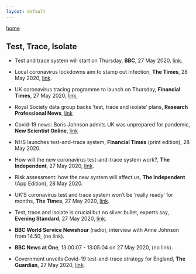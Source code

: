 ```yaml
---
layout: default
---
```

[home]({{site.url}})

## Test, Trace, Isolate

* Test and trace system will start on Thursday,
**BBC**, 27 May 2020,
[link](https://www.bbc.co.uk/news/health-52820592).

* Local coronavirus lockdowns aim to stamp out infection,
**The Times**, 28 May 2020,
[link](https://www.thetimes.co.uk/article/local-coronavirus-lockdowns-aim-to-stamp-out-infection-x9906st88).

* UK coronavirus tracing programme to launch on Thursday,
**Financial Times**, 27 May 2020, [link](https://www.ft.com/content/342ef0fe-a686-4bc9-9f64-9653855fa7cb),

* Royal Society data group backs ‘test, trace and isolate’ plans,
**Research Professional News**, [link](https://www.researchprofessionalnews.com/rr-news-uk-politics-2020-5-royal-society-data-group-backs-test-trace-and-isolate-plans/)  

* Covid-19 news: Boris Johnson admits UK was unprepared for pandemic,
**New Scientist Online**, [link](https://www.newscientist.com/article/2237475-covid-19-news-boris-johnson-admits-uk-was-unprepared-for-pandemic/) 

* NHS launches test-and-trace system, **Financial Times** (print edition), 28 May 2020.

* How will the new coronavirus test-and-trace system work?,
**The Independent**, 27 May 2020, [link](https://www.independent.co.uk/news/health/coronavirus-test-trace-uk-nhs-isolation-lockdown-a9534946.html).
  
* Risk assessment: how the new system will affect us, **The Independent** (App Edition), 28 May 2020.
  
* UK’S coronavirus test and trace system won’t be ‘really ready’ for
months, **The Times**, 27 May 2020, [link](https://www.ft.com/content/342ef0fe-a686-4bc9-9f64-9653855fa7cb).
  
* Test, trace and isolate is crucial but no silver bullet, experts
say, **Evening Standard**, 27 May 2020, [link](https://www.standard.co.uk/news/health/test-trace-isolate-tti-coronavirus-delve-a4452021.html).

* **BBC World Service Newshour** (radio), interview with Anne Johnson from 14.50, (no link).

* **BBC News at One**, 13:00:07 - 13:05:04 on 27 May 2020, (no link).

* Government unveils Covid-19 test-and-trace strategy for
England, **The Guardian**, 27 May 2020, [link](https://www.theguardian.com/world/2020/may/27/government-unveils-covid-19-test-and-trace-strategy-for-england).
